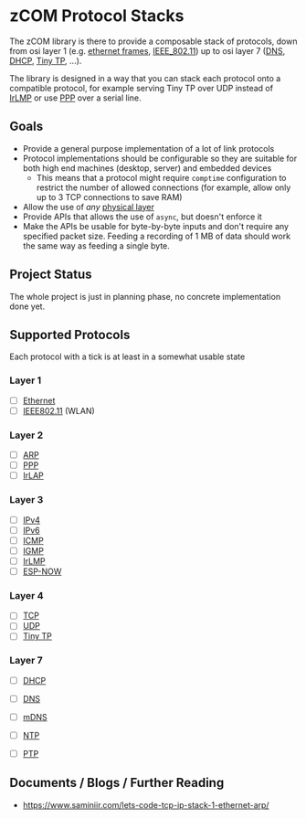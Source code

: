 # zCOM Protocol Stacks

The zCOM library is there to provide a composable stack of protocols, down from osi layer 1 (e.g. [ethernet frames](https://en.wikipedia.org/wiki/Ethernet_frame), [IEEE_802.11](https://en.wikipedia.org/wiki/IEEE_802.11)) up to osi layer 7 ([DNS](https://en.wikipedia.org/wiki/Domain_Name_System), [DHCP](https://en.wikipedia.org/wiki/Dynamic_Host_Configuration_Protocol), [Tiny TP](https://en.wikipedia.org/wiki/Infrared_Data_Association#Tiny_TP), ...).

The library is designed in a way that you can stack each protocol onto a compatible protocol, for example serving Tiny TP over UDP instead of [IrLMP](https://en.wikipedia.org/wiki/Infrared_Data_Association#IrLMP) or use [PPP](https://en.wikipedia.org/wiki/Point-to-Point_Protocol) over a serial line.

## Goals

- Provide a general purpose implementation of a lot of link protocols
- Protocol implementations should be configurable so they are suitable for both high end machines (desktop, server) and embedded devices
  - This means that a protocol might require `comptime` configuration to restrict the number of allowed connections (for example, allow only up to 3 TCP connections to save RAM)
- Allow the use of *any* [physical layer](https://en.wikipedia.org/wiki/Physical_layer)
- Provide APIs that allows the use of `async`, but doesn't enforce it
- Make the APIs be usable for byte-by-byte inputs and don't require any specified packet size. Feeding a recording of 1 MB of data should work the same way as feeding a single byte.

## Project Status

The whole project is just in planning phase, no concrete implementation done yet.

## Supported Protocols

Each protocol with a tick is at least in a somewhat usable state

### Layer 1
- [ ] [Ethernet](https://en.wikipedia.org/wiki/Ethernet_frame)
- [ ] [IEEE802.11](https://en.wikipedia.org/wiki/802.11_Frame_Types) (WLAN)

### Layer 2
- [ ] [ARP](https://en.wikipedia.org/wiki/Address_Resolution_Protocol)
- [ ] [PPP](https://en.wikipedia.org/wiki/Point-to-Point_Protocol)
- [ ] [IrLAP](https://en.wikipedia.org/wiki/Infrared_Data_Association#IrLAP)

### Layer 3
- [ ] [IPv4](https://en.wikipedia.org/wiki/IPv4)
- [ ] [IPv6](https://en.wikipedia.org/wiki/IPv6)
- [ ] [ICMP](https://en.wikipedia.org/wiki/Internet_Control_Message_Protocol)
- [ ] [IGMP](https://en.wikipedia.org/wiki/Internet_Group_Management_Protocol)
- [ ] [IrLMP](https://en.wikipedia.org/wiki/Infrared_Data_Association#IrLMP)
- [ ] [ESP-NOW](https://docs.espressif.com/projects/esp-idf/en/latest/esp32/api-reference/network/esp_now.html)

### Layer 4
- [ ] [TCP](https://en.wikipedia.org/wiki/Transmission_Control_Protocol)
- [ ] [UDP](https://en.wikipedia.org/wiki/User_Datagram_Protocol)
- [ ] [Tiny TP](https://en.wikipedia.org/wiki/Infrared_Data_Association#Tiny_TP)

### Layer 7
- [ ] [DHCP](https://en.wikipedia.org/wiki/Dynamic_Host_Configuration_Protocol)
- [ ] [DNS](https://en.wikipedia.org/wiki/Domain_Name_System)
- [ ] [mDNS](https://en.wikipedia.org/wiki/Multicast_DNS)
- [ ] [NTP](https://en.wikipedia.org/wiki/Network_Time_Protocol)
- [ ] [PTP](https://en.wikipedia.org/wiki/Precision_Time_Protocol)




## Documents / Blogs / Further Reading

- https://www.saminiir.com/lets-code-tcp-ip-stack-1-ethernet-arp/
